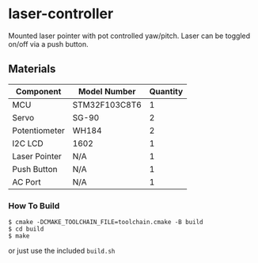 # laser-controller

Mounted laser pointer with pot controlled yaw/pitch. Laser can be toggled on/off via a push button.

## Materials

| Component     | Model Number  | Quantity |
| ------------- | ------------- | -------- |
| MCU           | STM32F103C8T6 | 1        |
| Servo         | SG-90         | 2        |
| Potentiometer | WH184         | 2        |
| I2C LCD       | 1602          | 1        |
| Laser Pointer | N/A           | 1        |
| Push Button   | N/A           | 1        |
| AC Port       | N/A           | 1        |


### How To Build

```
$ cmake -DCMAKE_TOOLCHAIN_FILE=toolchain.cmake -B build
$ cd build
$ make
```
or just use the included `build.sh`
